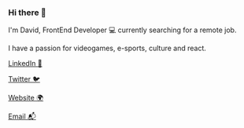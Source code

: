 ### Hi there 👋

I'm David, FrontEnd Developer 💻 currently searching for a remote job.

I have a passion for videogames, e-sports, culture and react.



[LinkedIn 💼](https://www.linkedin.com/in/david-gonz%C3%A1lez-246a291b2/)

[Twitter 🐦]()

[Website 🌍](https://davidagonzalezch.netlify.app)

[Email 📬](mailto:davidagonzalezch@gmail.com)

